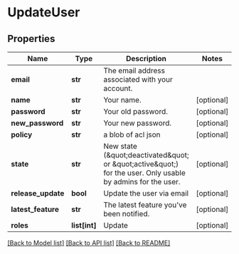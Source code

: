 # UpdateUser

## Properties
Name | Type | Description | Notes
------------ | ------------- | ------------- | -------------
**email** | **str** | The email address associated with your account. | 
**name** | **str** | Your name. | [optional] 
**password** | **str** | Your old password. | [optional] 
**new_password** | **str** | Your new password. | [optional] 
**policy** | **str** | a blob of acl json | [optional] 
**state** | **str** | New state (\&quot;deactivated\&quot; or \&quot;active\&quot;) for the user. Only usable by admins for the user. | [optional] 
**release_update** | **bool** | Update the user via email | [optional] 
**latest_feature** | **str** | The latest feature you&#39;ve been notified. | [optional] 
**roles** | **list[int]** | Update | [optional] 

[[Back to Model list]](../README.md#documentation-for-models) [[Back to API list]](../README.md#documentation-for-api-endpoints) [[Back to README]](../README.md)


